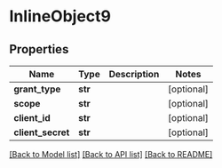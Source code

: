 # InlineObject9

## Properties
Name | Type | Description | Notes
------------ | ------------- | ------------- | -------------
**grant_type** | **str** |  | [optional] 
**scope** | **str** |  | [optional] 
**client_id** | **str** |  | [optional] 
**client_secret** | **str** |  | [optional] 

[[Back to Model list]](../README.md#documentation-for-models) [[Back to API list]](../README.md#documentation-for-api-endpoints) [[Back to README]](../README.md)


